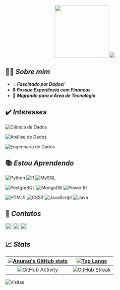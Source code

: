 <div align="center">
  <img src="https://media2.giphy.com/media/n6mEMqAuYOQ8l8qcEE/giphy.gif?cid=ecf05e47omcl3uqyntknmy4wu3qzi2hg540ocpvr8uctf4gb&rid=giphy.gif&ct=g" width="170" height="165" />
  <img src="https://fontmeme.com/permalink/220319/3fd7b501e4adffd2c0dcb33d288f55f6.png" />
</div>

👨‍💻 ***Sobre mim***
---

- 💡 ***Fascinado por Dados!***
- 💲 ***Possuo Experiência com Finanças***
- 🔣 ***Migrando para a Área de Tecnologia***


✔️ ***Interesses***
---
![Ciência de Dados](https://img.shields.io/static/v1?label=DS&message=Ciência_de_Dados&color=black&style=flat)

![Análise de Dados](https://img.shields.io/static/v1?label=DA&message=Análise_de_Dados&color=black&style=flat)

![Engenharia de Dados](https://img.shields.io/static/v1?label=DE&message=Engenharia_de_Dados&color=black&style=flat)

📚 ***Estou Aprendendo***
---
![Python](https://img.shields.io/badge/-Python-333333?style=plastic&logo=python&logoWidth=15&color=3CB371&labelColor=000000)  ![R](https://img.shields.io/badge/-LinguagemR-333333?style=plastic&logo=r&logoWidth=15&color=3CB371&labelColor=000000)  ![MySQL](https://img.shields.io/badge/-MySQL-333333?style=plastic&logo=mysql&logoWidth=15&color=3CB371&labelColor=000000)

![PostgreSQL](https://img.shields.io/badge/-PostgreSQL-333333?style=plastic&logo=postgresql&logoWidth=15&color=3CB371&labelColor=000000)  ![MongoDB](https://img.shields.io/badge/-MongoDB-333333?style=plastic&logo=mongodb&logoWidth=15&color=3CB371&labelColor=000000)  ![Power BI](https://img.shields.io/badge/-PowerBI-333333?style=plastic&logo=powerbi&logoWidth=15&color=3CB371&labelColor=000000)

![HTML5](https://img.shields.io/badge/-HTML5-333333?style=plastic&logo=html5&logoWidth=15&color=3CB371&labelColor=000000) ![CSS3](https://img.shields.io/badge/-CSS3-333333?style=plastic&logo=css3&logoWidth=15&color=3CB371&labelColor=000000) ![JavaScript](https://img.shields.io/badge/-JavaScript-333333?style=plastic&logo=javascript&logoWidth=15&color=3CB371&labelColor=000000) ![Java](https://img.shields.io/badge/-Java-333333?style=plastic&logo=java&logoWidth=15&color=3CB371&labelColor=000000)

📧 ***Contatos***
---
[<img src="https://www.vectorlogo.zone/logos/linkedin/linkedin-icon.svg" title="LinkedIn" target="_blank" alt="LinkedIn" width="20" height="20"/>](https://www.linkedin.com/in/bruno-rigueti-brandao/)
[<img src="https://www.vectorlogo.zone/logos/twitter/twitter-tile.svg"  target="_blank" title="Twitter" alt="Twitter" width="20" height="20"/>](https://twitter.com/rigueti_bruno)
[<img src="https://www.vectorlogo.zone/logos/discordapp/discordapp-tile.svg" target="_blank" title="Discord" alt="Discord" width="20" height="20"/>](http://discordapp.com/users/943678006889685014)



📈 ***Stats***
---
[![Anurag's GitHub stats](https://github-readme-stats.vercel.app/api?username=rigueti-bruno&show_icons=true&theme=gotham&locale=pt-br&hide_border=true)](https://github.com/anuraghazra/github-readme-stats)|[![Top Langs](https://github-readme-stats.vercel.app/api/top-langs/?username=rigueti-bruno&show_icons=true&theme=gotham&locale=pt-br&hide_border=true)](https://github.com/anuraghazra/github-readme-stats)
:---: | :---:
![GitHub Activity](https://activity-graph.herokuapp.com/graph?username=rigueti-bruno&theme=gotham&area=true&hide_border=true&locale=pt-br)|[![GitHub Streak](https://github-readme-streak-stats.herokuapp.com/?user=rigueti-bruno&theme=gotham&&area=true&hide_border=true)](https://git.io/streak-stats)

![Visitas](https://profile-counter.glitch.me/rigueti-bruno/count.svg)
